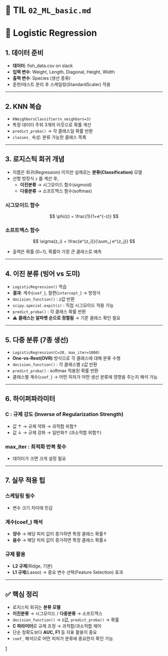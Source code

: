 # 🎯 TIL `02_ML_basic.md`

# 📘 Logistic Regression

## 1. 데이터 준비
- **데이터**: fish_data.csv on slack
- **입력 변수**: Weight, Length, Diagonal, Height, Width
- **출력 변수**: Species (생선 종류)
- 훈련/테스트 분리 후 스케일링(StandardScaler) 적용

***

## 2. KNN 복습
- `KNeighborsClassifier(n_neighbors=3)`
- 특정 데이터 주위 3개의 이웃으로 확률 계산
- `predict_proba()` → 각 클래스일 확률 반환
- `classes_` 속성: 분류 가능한 클래스 목록

***

## 3. 로지스틱 회귀 개념
- 이름은 회귀(Regression) 이지만 실제로는 **분류(Classification)** 모델
- 선형 방정식 `z` 를 계산 후,
  - **이진분류** → 시그모이드 함수(sigmoid)
  - **다중분류** → 소프트맥스 함수(softmax)

### 시그모이드 함수
$$ \phi(z) = \frac{1}{1+e^{-z}} $$

### 소프트맥스 함수
$$ \sigma(z_i) = \frac{e^{z_i}}{\sum_j e^{z_j}} $$

- 출력은 확률 (0~1), 확률이 가장 큰 클래스로 예측

***

## 4. 이진 분류 (빙어 vs 도미)
- `LogisticRegression()` 학습
- **결과**: 계수(`coef_`), 절편(`intercept_`) → 방정식
- `decision_function()` : z값 반환
- `scipy.special.expit(z)` : 직접 시그모이드 적용 가능
- `predict_proba()` : 각 클래스 확률 반환
- ⚠️ **클래스는 알파벳 순으로 정렬됨** → 기준 클래스 확인 필요

***

## 5. 다중 분류 (7종 생선)
- `LogisticRegression(C=20, max_iter=1000)`
- **One-vs-Rest(OVR)** 방식으로 각 클래스에 대해 분류 수행
- `decision_function()` : 각 클래스별 z값 반환
- `predict_proba()` : softmax 적용된 확률 반환
- 클래스별 계수(`coef_`) → 어떤 피처가 어떤 생선 분류에 영향을 주는지 해석 가능

***

## 6. 하이퍼파라미터

### C : 규제 강도 (Inverse of Regularization Strength)
- 값 ↑ → 규제 약화 → 과적합 위험↑
- 값 ↓ → 규제 강화 → 일반화↑ (과소적합 위험↑)

### max_iter : 최적화 반복 횟수
- 데이터가 크면 크게 설정 필요

***

## 7. 실무 적용 팁

### 스케일링 필수
- 변수 크기 차이에 민감

### 계수(coef_) 해석
- **양수** → 해당 피처 값이 증가하면 특정 클래스 확률↑
- **음수** → 해당 피처 값이 증가하면 특정 클래스 확률↓

### 규제 활용
- **L2 규제**(Ridge, 기본)
- **L1 규제**(Lasso) → 중요 변수 선택(Feature Selection) 효과

***

## ✅ 핵심 정리
- 로지스틱 회귀는 **분류 모델**
- **이진분류** → 시그모이드 / **다중분류** → 소프트맥스
- `decision_function()` → z값, `predict_proba()` → 확률
- **C 파라미터**로 규제 조정 → 과적합/과소적합 제어
- 단순 정확도보다 **AUC, F1** 등 지표 활용이 중요
- `coef_` 해석으로 어떤 피처가 분류에 중요한지 확인 가능

[1](https://learn.dailyalgo.kr/courses/ai-%EA%B8%B0%EB%B0%98-%EB%8D%B0%EC%9D%B4%ED%84%B0-%EB%B6%84%EC%84%9D%EA%B0%80-%EC%96%91%EC%84%B1-%EA%B3%BC%EC%A0%95/25c611ac-3a00-8028-9101-f2abf21a0bac)